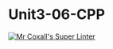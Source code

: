 # Unit3-06-CPP
[![Mr Coxall's Super Linter](https://github.com/ICS3U-Programming-NoahS/Unit3-06-CPP/workflows/Mr%20Coxall's%20Super%20Linter/badge.svg)](https://github.com/ICS3U-Programming-NoahS/Unit3-06-CPP/actions/)
